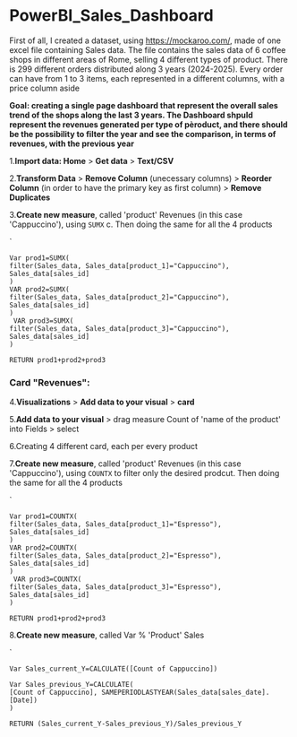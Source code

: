 # PowerBI_Sales_Dashboard

First of all, I created a dataset, using https://mockaroo.com/, made of one excel file containing Sales data. The file contains the sales data of 6 coffee shops in different areas of Rome, selling 4 different types of product. There is 299 different orders distributed along 3 years (2024-2025). Every order can have from 1 to 3 items, each represented in a different columns, with a price column aside

**Goal: creating a single page dashboard that represent the overall sales trend of the shops along the last 3 years. The Dashboard shpuld represent the revenues generated per type of pèroduct, and there should be the possibility to filter the year and see the comparison, in terms of revenues, with the previous year**

1.**Import data: Home** > **Get data** > **Text/CSV**

2.**Transform Data** > **Remove Column** (unecessary columns) > **Reorder Column** (in order to have the primary key as first column) > **Remove Duplicates**

3.**Create new measure**, called 'product' Revenues (in this case 'Cappuccino'), using `SUMX` c. Then doing the same for all the 4 products

`

    Var prod1=SUMX(
    filter(Sales_data, Sales_data[product_1]="Cappuccino"), Sales_data[sales_id]
    )
    VAR prod2=SUMX(
    filter(Sales_data, Sales_data[product_2]="Cappuccino"), Sales_data[sales_id]
    )
     VAR prod3=SUMX(
    filter(Sales_data, Sales_data[product_3]="Cappuccino"), Sales_data[sales_id]
    )

    RETURN prod1+prod2+prod3

### Card "Revenues": 

4.**Visualizations** > **Add data to your visual** > **card**

5.**Add data to your visual** > drag measure Count of 'name of the product'  into Fields > select 

6.Creating 4 different card, each per every product

7.**Create new measure**, called 'product' Revenues (in this case 'Cappuccino'), using `COUNTX` to filter only the desired prodcut. Then doing the same for all the 4 products

`

    Var prod1=COUNTX(
    filter(Sales_data, Sales_data[product_1]="Espresso"), Sales_data[sales_id]
    )
    VAR prod2=COUNTX(
    filter(Sales_data, Sales_data[product_2]="Espresso"), Sales_data[sales_id]
    )
     VAR prod3=COUNTX(
    filter(Sales_data, Sales_data[product_3]="Espresso"), Sales_data[sales_id]
    )

    RETURN prod1+prod2+prod3

8.**Create new measure**, called Var % 'Product' Sales

`

    Var Sales_current_Y=CALCULATE([Count of Cappuccino])

    Var Sales_previous_Y=CALCULATE(
    [Count of Cappuccino], SAMEPERIODLASTYEAR(Sales_data[sales_date].[Date])
    )

    RETURN (Sales_current_Y-Sales_previous_Y)/Sales_previous_Y


